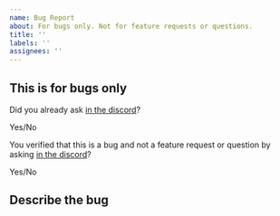 ```yaml
---
name: Bug Report
about: For bugs only. Not for feature requests or questions.
title: ''
labels: ''
assignees: ''
---
```


## This is for bugs only

Did you already ask [in the discord](https://discord.com/invite/nuR9zZ2nsh)?

Yes/No

You verified that this is a bug and not a feature request or question by asking [in the discord](https://discord.com/invite/nuR9zZ2nsh)?

Yes/No

## Describe the bug

